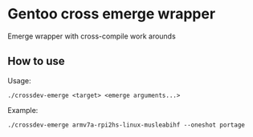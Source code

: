 # Gentoo cross emerge wrapper 
Emerge wrapper with cross-compile work arounds

## How to use
Usage:
```
./crossdev-emerge <target> <emerge arguments...>
```
Example:
```
./crossdev-emerge armv7a-rpi2hs-linux-musleabihf --oneshot portage 
```
